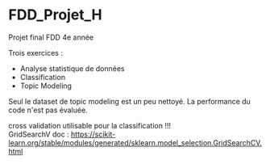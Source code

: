 # FDD_Projet_H
Projet final FDD 4e année

Trois exercices :
- Analyse statistique de données
- Classification
- Topic Modeling

Seul le dataset de topic modeling est un peu nettoyé.
La performance du code n'est pas évaluée.

cross validation utilisable pour la classification !!!  
GridSearchV doc : https://scikit-learn.org/stable/modules/generated/sklearn.model_selection.GridSearchCV.html 
